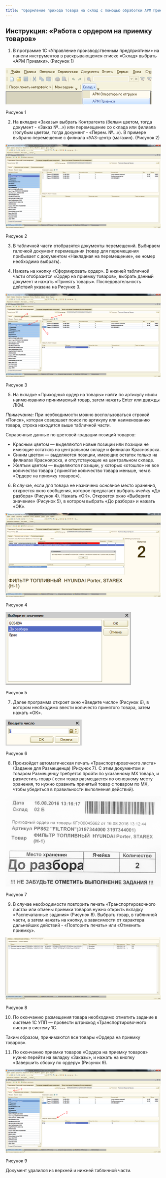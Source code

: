 ```yaml
---
title: "Оформление прихода товара на склад с помощью обработки АРМ Приемки"
---
```


## Инструкция: «Работа с ордером на приемку товаров»

1.  В программе 1С «Управление производственным предприятием» на панели инструментов в раскрывающемся списке «Склад» выбрать «АРМ Приемки». (Рисунок 1)

![](_attach/lu224723662iv_tmp_71478ea7ef7196bd.png)

Рисунок 1

2.  На вкладке «Заказы» выбрать Контрагента (белым цветом, тогда документ - «Заказ №...») или перемещение со склада или филиала (голубым цветом, тогда документ - «Перем. №...»). В примере выбрано перемещение с филиала «УАЗ-центр (магазин). (Рисунок 2)

![](_attach/lu224723662iv_tmp_1441f6d610e8b6bc.png)

Рисунок 2

3.  В табличной части отобразятся документы перемещений. Выбираем галочкой документ перемещения (товар для перемещения прибывает с документом «Накладная на перемещение», ее номер необходимо выбрать).

4.  Нажать на кнопку «Сформировать ордер». В нижней табличной части отобразится «Ордер на приемку товаров», выбрать данный документ и нажать «Принять товары». Последовательность действий указана на Рисунке 3.

![](_attach/lu224723662iv_tmp_e1dae14a6b0877e8.png)

Рисунок 3

5.  На вкладке «Приходный ордер на товары» найти по артикулу и/или наименованию принимаемый товар, затем нажать Enter или дважды ЛКМ.

_Примечание:_ При необходимости можно воспользоваться строкой «Поиск», которая совершает поиск по артикулу или наименованию товара, строка находится выше табличной части.

Справочные данные по цветовой градации позиций товаров:
- Красным цветом — выделяются новые позиции или позиции не имеющие остатков на центральном складе и филиалах Красноярска.
- Синим цветом — выделяются позиции, имеющие остаток только на филиалах Красноярска, и отсутствующие на центральном складе.
- Желтым цветом — выделяются позиции, у которых «отошло» не все количество товара ( принятое количество товара меньше, чем в «Ордере на приемку товаров»).

6.  В случае, если для товара не назначено основное место хранения, откроется окно сообщения, которое предлагает выбрать ячейку «До разбора» (Рисунок 4). Нажать «ОК». Откроется окно «Выберите значение» (Рисунок 5), в котором выбрать «До разбора» и нажать «ОК».

![](_attach/lu224723662iv_tmp_267d4daac8571c2e.png)

Рисунок 4

![](_attach/lu224723662iv_tmp_13289ae064b74be1.png)

Рисунок 5

7.  Далее программа откроет окно «Введите число» (Рисунок 6), в котором необходимо ввести количесто принятого товара, затем нажать «ОК».

![](_attach/lu224723662iv_tmp_4b8dd573560d6e12.png)

Рисунок 6

8.  Произойдет автоматическая печать «Транспортировочного листа» (Задание для Размещенца) (Рисунок 7). С этим документом и товаром Размещенцу требуется пройти по указанному МХ товара, и разместить товар ( если товар размещается по основному месту хранения, то нужно сравнить принятый товар с товаром по МХ, чтобы убедиться в правильности выполнения действий).

![](_attach/lu224723662iv_tmp_e06c6dca3baf6456.png)

Рисунок 7

9.  В случае необходимости повторить печать «Транспортировочного листа» или отмены приемки товаров нужно открыть вкладку «Распечатанные задания» (Рисунок 8). Выбрать товар, в табличной части, а затем нажать на кнопку, в зависимости от характера дальнейших действий - «Повторить печать» или «Отменить приемку».

![](_attach/lu224723662iv_tmp_dc5bb3aa25e4ff78.png)

Рисунок 8

10.  По окончанию размещения товара необходимо отметить задание в системе 1С УПП — провести штрихкод «Транспортировочного листа» в систему 1С.

Таким образом, принимаются все товары «Ордера на приемку товаров».

11.  По окончанию приемки товаров «Ордера на приемку товаров» нужно перейти на вкладку «Заказы», и нажать на кнопку «Завершить сборку по ордеру» (Рисунок 9).

![](_attach/lu224723662iv_tmp_aca3b1283ca86240.png)

Рисунок 9

Документ удалился из верхней и нижней табличной части.

